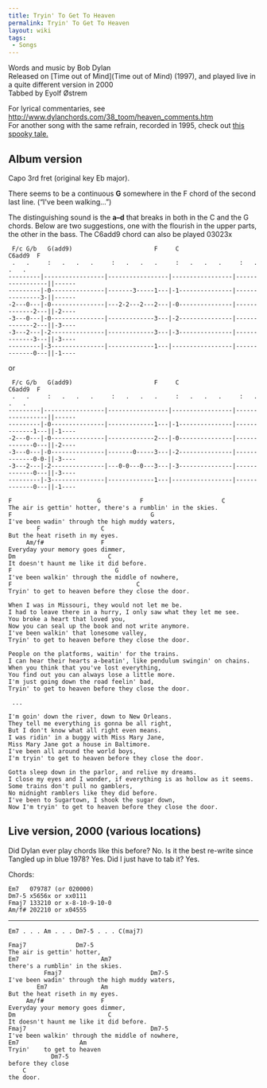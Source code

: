 ```yaml
---
title: Tryin' To Get To Heaven
permalink: Tryin' To Get To Heaven
layout: wiki
tags:
 - Songs
---
```


Words and music by Bob Dylan  
Released on [Time out of Mind](Time out of Mind) (1997), and
played live in a quite different version in 2000  
Tabbed by Eyolf Østrem

For lyrical commentaries, see
[<http://www.dylanchords.com/38_toom/heaven_comments.htm>](http://www.dylanchords.com/38_toom/heaven_comments.htm)  
For another song with the same refrain, recorded in 1995, check out
[this spooky
tale.](http://public.logica.com/~perkinsa/hunter-mott/lyrics/artful_dodger.html#ResurrectionMary)

<h2 class="songversion">
Album version

</h2>
Capo 3rd fret (original key Eb major).

There seems to be a continuous <strong>G</strong> somewhere in the F
chord of the second last line. (“I've been walking...”)

The distinguishing sound is the <strong>a–d</strong> that breaks in both
in the C and the G chords. Below are two suggestions, one with the
flourish in the upper parts, the other in the bass. The C6add9 chord can
also be played 03023x

     F/c G/b   G(add9)                       F     C                            C6add9  F
     .   .     :   .   .   .     :   .   .   .     :   .   .   .     :   .   .   .
    ---------|-----------------|-----------------|-----------------|-----------------||------
    ---------|-0---------------|-------3-----1---|-1---------------|---------------3-||------
    -2---0---|-0---------------|---2-2---2---2---|-0---------------|-------------2---||-2----
    -3---0---|-0---------------|-------------3---|-2---------------|-------------2---||-3----
    -3---2---|-2---------------|-------------3---|-3---------------|-------------3---||-3----
    ---------|-3---------------|-------------1---|-----------------|-------------0---||-1----

or

     F/c G/b   G(add9)                       F     C                            C6add9  F
     .   .     :   .   .   .     :   .   .   .     :   .   .   .     :   .   .   .
    ---------|-----------------|-----------------|-----------------|-----------------||------
    ---------|-0---------------|-------------1---|-1---------------|-------------1---||-1----
    -2---0---|-0---------------|-------------2---|-0---------------|-------------0---||-2----
    -3---0---|-0---------------|-------0-----3---|-2---------------|-------------0-0-||-3----
    -3---2---|-2---------------|---0-0---0---3---|-3---------------|-------------0---||-3----
    ---------|-3---------------|-------------1---|-----------------|-------------0---||-1----

    F                        G           F                      C
    The air is gettin' hotter, there's a rumblin' in the skies.
    F                                       G
    I've been wadin' through the high muddy waters,
            F                 C
    But the heat riseth in my eyes.
         Am/f#                F
    Everyday your memory goes dimmer,
    Dm                          C
    It doesn't haunt me like it did before.
    F                             G
    I've been walkin' through the middle of nowhere,
    F                                   C
    Tryin' to get to heaven before they close the door.

    When I was in Missouri, they would not let me be.
    I had to leave there in a hurry, I only saw what they let me see.
    You broke a heart that loved you,
    Now you can seal up the book and not write anymore.
    I've been walkin' that lonesome valley,
    Tryin' to get to heaven before they close the door.

    People on the platforms, waitin' for the trains.
    I can hear their hearts a-beatin', like pendulum swingin' on chains.
    When you think that you've lost everything,
    You find out you can always lose a little more.
    I'm just going down the road feelin' bad,
    Tryin' to get to heaven before they close the door.

     ...

    I'm goin' down the river, down to New Orleans.
    They tell me everything is gonna be all right,
    But I don't know what all right even means.
    I was ridin' in a buggy with Miss Mary Jane,
    Miss Mary Jane got a house in Baltimore.
    I've been all around the world boys,
    I'm tryin' to get to heaven before they close the door.

    Gotta sleep down in the parlor, and relive my dreams.
    I close my eyes and I wonder, if everything is as hollow as it seems.
    Some trains don't pull no gamblers,
    No midnight ramblers like they did before.
    I've been to Sugartown, I shook the sugar down,
    Now I'm tryin' to get to heaven before they close the door.

<h2 class="songversion">
Live version, 2000 (various locations)

</h2>
Did Dylan ever play chords like this before? No.  
Is it the best re-write since Tangled up in blue 1978? Yes.  
Did I just have to tab it? Yes.

Chords:

    Em7   079787 (or 020000)
    Dm7-5 x5656x or xx0111
    Fmaj7 133210 or x-8-10-9-10-0
    Am/f# 202210 or x04555

* * * * *

    Em7 . . . Am . . . Dm7-5 . . . C(maj7)

    Fmaj7              Dm7-5
    The air is gettin' hotter,
    Em7                       Am7
    there's a rumblin' in the skies.
              Fmaj7                         Dm7-5
    I've been wadin' through the high muddy waters,
            Em7               Am
    But the heat riseth in my eyes.
         Am/f#                F
    Everyday your memory goes dimmer,
    Dm                          C
    It doesn't haunt me like it did before.
    Fmaj7                                   Dm7-5
    I've been walkin' through the middle of nowhere,
    Em7                 Am
    Tryin'    to get to heaven
                Dm7-5
    before they close
        C
    the door.

